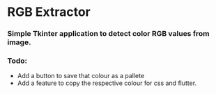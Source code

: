 # RGB Extractor

### Simple Tkinter application to detect color RGB values from image.

### Todo:
- Add a button to save that colour as a pallete
- Add a feature to copy the respective colour for css and flutter.